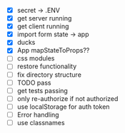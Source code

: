 - [x] secret -> .ENV
- [x] get server running
- [x] get client running
- [x] import form state -> app
- [x] ducks
- [x] App mapStateToProps??
- [ ] css modules
- [ ] restore functionality
- [ ] fix directory structure
- [ ] TODO pass
- [ ] get tests passing
- [ ] only re-authorize if not authorized
- [ ] use localStorage for auth token
- [ ] Error handling
- [ ] use classnames
